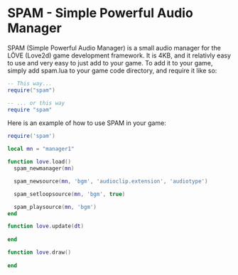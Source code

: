 SPAM - Simple Powerful Audio Manager
====

SPAM (Simple Powerful Audio Manager) is a small audio manager for the LÖVE (Love2d) game development framework. It is 4KB, and it relativly easy to use and very easy to just add to your game. To add it to your game, simply add spam.lua to your game code directory, and require it like so:

```lua
-- This way...
require("spam")

-- ... or this way
require "spam"
```

Here is an example of how to use SPAM in your game:

```lua
require('spam')

local mn = "manager1"

function love.load()
  spam_newmanager(mn)

  spam_newsource(mn, 'bgm', 'audioclip.extension', 'audiotype')

  spam_setloopsource(mn, 'bgm', true)

  spam_playsource(mn, 'bgm')
end

function love.update(dt)
  
end

function love.draw()
  
end
```
